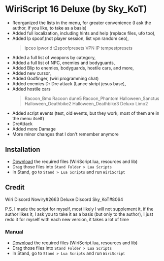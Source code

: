 # WiriScript 16 Deluxe (by Sky_KoT)
- Reorganized the lists in the menu, for greater convenience (I ask the author, if you like, to take as a basis)
- Added full localization, including hints and help (replace files, ufo too),
- Added Ip spoof,(not player session, list vpn random ceo),
	> ipceo
	> ipworld
	> t2spoofpresets
	> VPN IP
	> tempestpresets
- Added a full list of weapons by category, 
- Added a full list of NPC, enemies and bodyguards, 
- Added Blip to enemies, bodyguards, hostile cars, and more,
- Added new cursor,
- Added Godfinger, (wiri programming chat)
- Added enemies Dr Dre attack (Lance skript jesus base),
- Added hostile cars
	> Racoon_Bmx
	> Racoon dune5
	> Racoon_Phantom
	> Halloween_Sanctus
	> Halloween_Deathbike2
	> Halloween_Deathbike3
	> Deluxo
	> Limo2
- Added script events (test, old events, but they work, most of them are in the menu itself)
- DreAttack
- Added more Damage
- More minor changes that I don't remember anymore

## Installation

- [Download] the required files (WiriScript.lua, resources and lib)
- Drag those files into `Stand Folder > Lua Scripts`
- In Stand, go to `Stand > Lua Scripts` and run `WiriScript`

## Credit
Wiri
Discord Nowiry#2663
Deluxe
Discord Sky_KoT#8064

P.S.
I made the script for myself, most likely I will not supplement it, if the author likes it, I ask you to take it as a basis (but only to the author), I just redo it for myself with each new version, it takes a lot of time


### Manual

- [Download] the required files (WiriScript.lua, resources and lib)
- Drag those files into `Stand Folder > Lua Scripts`
- In Stand, go to `Stand > Lua Scripts` and run `WiriScript`

[Download]: https://github.com/vbelevcev/WiriScript-16-Deluxe-Sky_KoT.git



